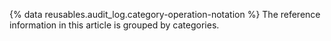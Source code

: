 {% data reusables.audit_log.category-operation-notation %} The reference information in this article is grouped by categories.